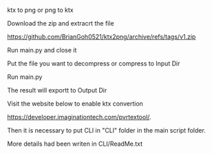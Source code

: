 ktx to png or png to ktx

Download the zip and extracrt the file

https://github.com/BrianGoh0521/ktx2png/archive/refs/tags/v1.zip

Run main.py and close it

Put the file you want to decompress or compress to Input Dir

Run main.py

The result will exportt to Output Dir

Visit the website below to enable ktx convertion

https://developer.imaginationtech.com/pvrtextool/.

Then it is necessary to put CLI in "CLI" folder in the main script folder.

More details had been writen in CLI/ReadMe.txt
